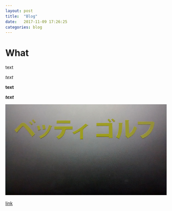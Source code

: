 ```yaml
---
layout: post
title:  "Blog"
date:   2017-11-09 17:26:25
categories: blog
---
```



# What

text

*text*

**text**

***text***

![01](/img/week-03-04/19.jpg)

[link](https://bettygorf.github.io)


